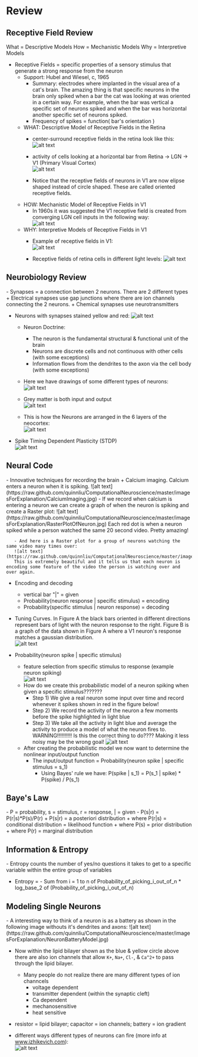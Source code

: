 Review
======

<h2>Receptive Field Review</h2>
What = Descriptive Models  
How = Mechanistic Models  
Why = Interpretive Models

- Receptive Fields = specific properties of a sensory stimulus that generate a strong response from the neuron
  + Support: Hubel and Wiesel, c, 1965
    - Summary: electrodes where implanted in the visual area of a cat's brain. The amazing thing is that specific neurons in the brain only spiked when a bar the cat was looking at was oriented in a certain way. For example, when the bar was vertical a specific set of neurons spiked and when the bar was horizontal another specific set of neurons spiked.
    - Frequency of spikes = function( bar's orientation )
  + WHAT: Descriptive Model of Receptive Fields in the Retina
    - center-surround receptive fields in the retina look like this:  
    ![alt text](https://raw.github.com/quinnliu/ComputationalNeuroscience/master/imagesForExplanation/RetinaCenterSurroundReceptiveField.gif)

    - activity of cells looking at a horizontal bar from Retina -> LGN -> V1 (Primary Visual Cortex)  
    ![alt text](https://raw.github.com/quinnliu/ComputationalNeuroscience/master/imagesForExplanation/RetinaToLGNToV1.gif)
    - Notice that the receptive fields of neurons in V1 are now elipse shaped instead of circle shaped. These are called oriented receptive fields.
  + HOW: Mechanistic Model of Receptive Fields in V1
    - In 1960s it was suggested the V1 receptive field is created from converging LGN cell inputs in the following way:  
    ![alt text](https://raw.github.com/quinnliu/ComputationalNeuroscience/master/imagesForExplanation/MechanisticModelOfV1Neurons.jpg)
  + WHY: Interpretive Models of Receptive Fields in V1
    - Example of receptive fields in V1:  
    ![alt text](https://raw.github.com/quinnliu/ComputationalNeuroscience/master/imagesForExplanation/ExampleReceptiveFieldsOfV1Neurons.jpg)

    - Receptive fields of retina cells in different light levels:
    ![alt text](https://raw.github.com/quinnliu/ComputationalNeuroscience/master/imagesForExplanation/ReceptiveFieldOfRetinaCellInDifferentLightLevel.jpg)

<h2>Neurobiology Review</h2>
   - Synapses = a connection between 2 neurons. There are 2 different types
     + Electrical synapses use gap junctions where there are ion channels connecting the 2 neurons. 
     + Chemical synapses use neurotransmitters
     
   - Neurons with synapses stained yellow and red: 
   ![alt text](https://raw.github.com/quinnliu/ComputationalNeuroscience/master/imagesForExplanation/Neuron.jpg)

     + Neuron Doctrine:
       - The neuron is the fundamental structural & functional unit of the brain
       - Neurons are discrete cells and not continuous with other cells (with some exceptions)
       - Information flows from the dendrites to the axon via the cell body (with some exceptions)

     + Here we have drawings of some different types of neurons:  
     ![alt text](https://raw.github.com/quinnliu/ComputationalNeuroscience/master/imagesForExplanation/MoreTypesOfBrainCells.jpg) 

     + Grey matter is both input and output  
     ![alt text](https://raw.github.com/quinnliu/ComputationalNeuroscience/master/imagesForExplanation/GreyAndWhiteMatter.jpg) 

     + This is how the Neurons are arranged in the 6 layers of the neocortex:  
     ![alt text](https://raw.github.com/quinnliu/ComputationalNeuroscience/master/imagesForExplanation/CellOrganizationInNeocortex.jpg) 
     
   - Spike Timing Dependent Plasticity (STDP)  
   ![alt text](https://raw.github.com/quinnliu/ComputationalNeuroscience/master/imagesForExplanation/SpikeTimingDependentPlasticity.jpg)

<h2>Neural Code</h2>
   - Innovative techniques for recording the brain
     + Calcium imaging. Calcium enters a neuron when it is spiking.  
     ![alt text](https://raw.github.com/quinnliu/ComputationalNeuroscience/master/imagesForExplanation/CalciumImaging.jpg)
       - If we record when calcium is entering a neuron we can create a graph of when the neuron is spiking and create a Raster plot:  
       ![alt text](https://raw.github.com/quinnliu/ComputationalNeuroscience/master/imagesForExplanation/RasterPlotOfNeuron.jpg)  
       Each red dot is when a neuron spiked while a person watched the same 20 second video. Pretty amazing!

       - And here is a Raster plot for a group of neurons watching the same video many times over:
       ![alt text](https://raw.github.com/quinnliu/ComputationalNeuroscience/master/imagesForExplanation/RasterPlotOfManyNeurons.jpg)  
       This is extremely beautiful and it tells us that each neuron is encoding some feature of the video the person is watching over and over again.
   - Encoding and decoding
      + vertical bar "|" = given
      + Probability(neuron response | specific stimulus) = encoding
      + Probability(specific stimulus | neuron response) = decoding

   - Tuning Curves. In Figure A the black bars oriented in different directions represent bars of light with the 
     neuron response to the right. Figure B is a graph of the data shown in Figure A where a V1 neuron's response
     matches a gaussian distribution.  
     ![alt text](https://raw.github.com/quinnliu/ComputationalNeuroscience/master/imagesForExplanation/TuningCurves.jpg)

   - Probability(neuron spike | specific stimulus)
     + feature selection from specific stimulus to response (example neuron spiking)  
     ![alt text](https://raw.github.com/quinnliu/ComputationalNeuroscience/master/imagesForExplanation/FeatureSelection.jpg)
     + How do we create this probabilistic model of a neuron spiking when given a specific stimulus???????
       - Step 1) We give a real neuron some input over time and record whenever it spikes shown in red in the figure below!  
       - Step 2) We record the activity of the neuron a few moments before the spike highlighted in light blue
       - Step 3) We take all the activity in light blue and average the activity to produce a model of what the neuron fires to.
       WARNING!!!!!!!!!! Is this the correct thing to do???? Making it less noisy may be the wrong goal!
       ![alt text](https://raw.github.com/quinnliu/ComputationalNeuroscience/master/imagesForExplanation/SpikeTriggeredAverage.jpg)
     + After creating the probabilistic model we now want to determine the nonlinear input/output function
       - The input/output function = Probability(neuron spike | specific stimulus = s_1) 
         + Using Bayes' rule we have: P(spike | s_1) = P(s_1 | spike) * P(spike) / P(s_1)

<h2>Baye's Law</h2>
    - P = probability, s = stimulus, r = response, | = given
    - P(s|r) = P(r|s)*P(s)/P(r) 
      + P(s|r) = a posteriori distribution
      + where P(r|s) = conditional distribution = likelihood function
      + where P(s) = prior distribution
      + where P(r) = marginal distribution

<h2>Information & Entropy</h2>
- Entropy counts the number of yes/no questions it takes to get to a specific variable within the entire group of variables

- Entropy = - Sum from i = 1 to n of Probability_of_picking_i_out_of_n * log_base_2 of (Probability_of_picking_i_out_of_n)

<h2>Modeling Single Neurons</h2>
- A interesting way to think of a neuron is as a battery as shown in the following image withouts it's dendrites and axons:  
  ![alt text](https://raw.github.com/quinnliu/ComputationalNeuroscience/master/imagesForExplanation/NeuronBatteryModel.jpg)

- Now within the lipid bilayer shown as the blue & yellow circle above there are also ion channels that allow
  ```K+```, ```Na+```, ```Cl-```, & ```Ca^2+``` to pass through the lipid bilayer. 
  + Many people do not realize there are many different types of ion channcels
    - voltage dependent
    - transmitter dependent (within the synaptic cleft)
    - Ca dependent
    - mechanosensitive
    - heat sensitive

- resistor = lipid bilayer; capacitor = ion channels; battery = ion gradient

- different ways different types of neurons can fire (more info at www.izhikevich.com):  
  ![alt text](https://raw.github.com/quinnliu/ComputationalNeuroscience/master/imagesForExplanation/DifferentWaysNeuronsFire.jpg)


